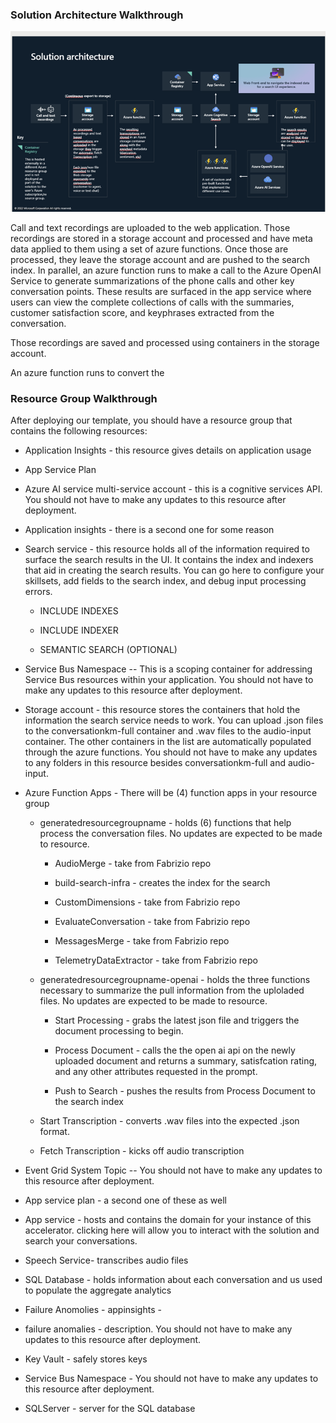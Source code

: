### **Solution Architecture Walkthrough**

![image](/images/readMe/image4.png "Inserting image...")

Call and text recordings are uploaded to the web application. Those
recordings are stored in a storage account and processed and have meta
data applied to them using a set of azure functions. Once those are
processed, they leave the storage account and are pushed to the search
index. In parallel, an azure function runs to make a call to the Azure
OpenAI Service to generate summarizations of the phone calls and other
key conversation points. These results are surfaced in the app service
where users can view the complete collections of calls with the
summaries, customer satisfaction score, and keyphrases extracted from
the conversation.

Those recordings are saved and processed using containers in the storage
account.

An azure function runs to convert the

### **Resource Group Walkthrough**

After deploying our template, you should have a resource group that
contains the following resources:

-   Application Insights - this resource gives details on application
    usage

-   App Service Plan

-   Azure AI service multi-service account - this is a cognitive
    services API. You should not have to make any updates to this
    resource after deployment.

-   Application insights - there is a second one for some reason

-   Search service - this resource holds all of the information required
    to surface the search results in the UI. It contains the index and
    indexers that aid in creating the search results. You can go here to
    configure your skillsets, add fields to the search index, and debug
    input processing errors.

    -   INCLUDE INDEXES

    -   INCLUDE INDEXER

    -   SEMANTIC SEARCH (OPTIONAL)

-   Service Bus Namespace -- This is a scoping container for addressing
    Service Bus resources within your application. You should not have
    to make any updates to this resource after deployment.

-   Storage account - this resource stores the containers that hold the
    information the search service needs to work. You can upload .json
    files to the conversationkm-full container and .wav files to the
    audio-input container. The other containers in the list are
    automatically populated through the azure functions. You should not
    have to make any updates to any folders in this resource besides
    conversationkm-full and audio-input.

-   Azure Function Apps - There will be (4) function apps in your
    resource group

    -   generatedresourcegroupname - holds (6) functions that help
        process the conversation files. No updates are expected to be
        made to resource.

        -   AudioMerge - take from Fabrizio repo

        -   build-search-infra - creates the index for the search

        -   CustomDimensions - take from Fabrizio repo

        -   EvaluateConversation - take from Fabrizio repo

        -   MessagesMerge - take from Fabrizio repo

        -   TelemetryDataExtractor - take from Fabrizio repo

    -   generatedresourcegroupname-openai - holds the three functions
        necessary to summarize the pull information from the uploladed
        files. No updates are expected to be made to resource.

        -   Start Processing - grabs the latest json file and triggers
            the document processing to begin.

        -   Process Document - calls the the open ai api on the newly
            uploaded document and returns a summary, satisfcation
            rating, and any other attributes requested in the prompt.

        -   Push to Search - pushes the results from Process Document to
            the search index

    -   Start Transcription - converts .wav files into the expected
        .json format.

    -   Fetch Transcription - kicks off audio transcription

-   Event Grid System Topic -- You should not have to make any updates
    to this resource after deployment.

-   App service plan - a second one of these as well

-   App service - hosts and contains the domain for your instance of
    this accelerator. clicking here will allow you to interact with the
    solution and search your conversations.

-   Speech Service- transcribes audio files

-   SQL Database - holds information about each conversation and us used
    to populate the aggregate analytics

-   Failure Anomolies - appinsights -

-   failure anomalies - description. You should not have to make any
    updates to this resource after deployment.

-   Key Vault - safely stores keys

-   Service Bus Namespace - You should not have to make any updates to
    this resource after deployment.

-   SQLServer - server for the SQL database
